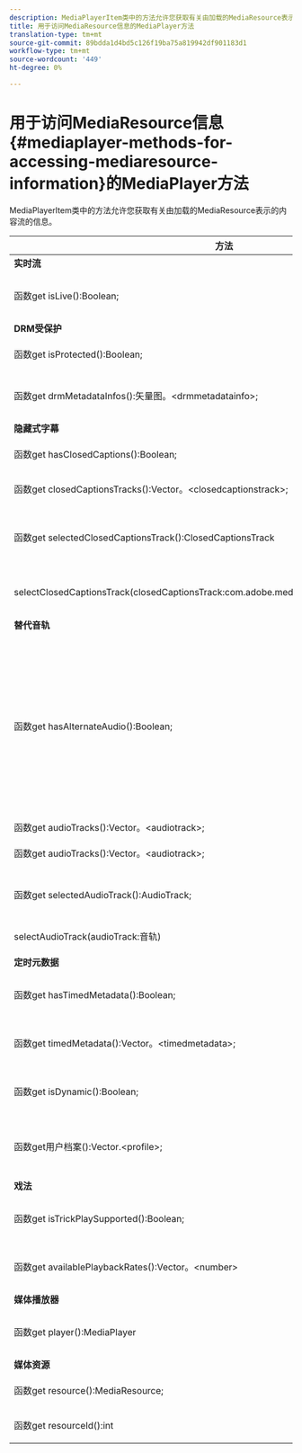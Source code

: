 ```yaml
---
description: MediaPlayerItem类中的方法允许您获取有关由加载的MediaResource表示的内容流的信息。
title: 用于访问MediaResource信息的MediaPlayer方法
translation-type: tm+mt
source-git-commit: 89bdda1d4bd5c126f19ba75a819942df901183d1
workflow-type: tm+mt
source-wordcount: '449'
ht-degree: 0%

---
```



# 用于访问MediaResource信息{#mediaplayer-methods-for-accessing-mediaresource-information}的MediaPlayer方法

MediaPlayerItem类中的方法允许您获取有关由加载的MediaResource表示的内容流的信息。

<table frame="all" colsep="1" rowsep="1" id="table_77B55D506FE24326A03D97AA087231FF"> 
 <thead> 
  <tr rowsep="1"> 
   <th colname="2" class="entry"> 方法 </th> 
   <th colname="3" class="entry"> 说明 </th> 
  </tr> 
 </thead>
 <tbody> 
  <tr rowsep="1"> 
   <td colname="1"> <b>实时流  </b> </td> 
   <td colname="2"> </td>
  </tr> 
  <tr rowsep="1"> 
   <td colname="2"> <span class="codeph"> 函数get isLive():Boolean;  </span> </td> 
   <td colname="3"> <p>如果流是实时的，则为true;如果为VOD，则为false。 </p> </td> 
  </tr> 
  <tr rowsep="1"> 
   <td colname="1"> <b>DRM受保护</b> </td> 
   <td colname="2"> </td>
  </tr> 
  <tr rowsep="1"> 
   <td colname="2"> <span class="codeph"> 函数get isProtected():Boolean;  </span> </td> 
   <td colname="3"> <p>如果流受DRM保护，则为true。 </p> </td> 
  </tr> 
  <tr rowsep="1"> 
   <td colname="2"> <span class="codeph"> 函数get drmMetadataInfos():矢量图。&lt;drmmetadatainfo&gt;;  </span> </td> 
   <td colname="3"> <p>列表清单中发现的所有DRM元数据对象。 </p> </td> 
  </tr> 
  <tr rowsep="1"> 
   <td colname="1"> <b>隐藏式字幕</b> </td> 
   <td colname="2"> </td>
  </tr> 
  <tr rowsep="1"> 
   <td colname="2"> <span class="codeph"> 函数get hasClosedCaptions():Boolean;  </span> </td> 
   <td colname="3"> <p>如果隐藏字幕轨道可用，则为true。 </p> </td> 
  </tr> 
  <tr rowsep="1"> 
   <td colname="2"> <span class="codeph"> 函数get closedCaptionsTracks():Vector。&lt;closedcaptionstrack&gt;;  </span> </td> 
   <td colname="3"> <p>提供可用隐藏字幕轨道的列表。 </p> </td> 
  </tr> 
  <tr rowsep="1"> 
   <td colname="2"> <span class="codeph"> 函数get selectedClosedCaptionsTrack():ClosedCaptionsTrack  </span> </td> 
   <td colname="3"> <p>检索当前使用<span class="codeph"> SelectClosedCaptionsTrack </span>选择的隐藏字幕轨道。 </p> </td> 
  </tr> 
  <tr rowsep="1"> 
   <td colname="2"> <span class="codeph"> selectClosedCaptionsTrack(closedCaptionsTrack:com.adobe.mediacore.info:ClosedCaptionsTrack)  </span> </td> 
   <td colname="3"> <p>将隐藏字幕轨道设置为当前隐藏字幕轨道。 </p> </td> 
  </tr> 
  <tr rowsep="1"> 
   <td colname="1"> <b>替代音轨  </b> </td> 
   <td colname="2"> </td>
  </tr> 
  <tr rowsep="1"> 
   <td colname="2"> <span class="codeph"> 函数get hasAlternateAudio():Boolean;  </span> </td> 
   <td colname="3"> <p>如果流具有替代音轨，则为true。 </p> <p>提示： 主音轨（默认）也是替代音轨列表的一部分。 </p> <p>桌面HLS的TVSDK认为主音轨是替代音轨列表中的项目之一。 因此，<span class="codeph"> MediaPlayerItem.hasAlternateAudio </span>返回false的唯一情况是当流根本没有音频时。 如果内容只有一条音轨，则此方法返回true，而<span class="codeph"> get AudioTracks </span>返回具有单个元素（默认音轨）的列表。 </p> </td> 
  </tr> 
  <tr rowsep="1"> 
   <td colname="2"> <span class="codeph"> 函数get audioTracks():Vector。&lt;audiotrack&gt;;  </span> </td> 
   <td colname="3"> 提供可用替代音轨的列表。 </td> 
  </tr> 
  <tr rowsep="1"> 
   <td colname="2"> <span class="codeph"> 函数get audioTracks():Vector。&lt;audiotrack&gt;;  </span> </td> 
   <td colname="3"> <p>提供可用替代音轨的列表。 </p> </td> 
  </tr> 
  <tr rowsep="1"> 
   <td colname="2"> <span class="codeph"> 函数get selectedAudioTrack():AudioTrack;  </span> </td> 
   <td colname="3"> <p>检索使用<span class="codeph"> selectAudioTrack </span>选择的音轨。 </p> </td> 
  </tr> 
  <tr rowsep="1"> 
   <td colname="2"> <span class="codeph"> selectAudioTrack(audioTrack:音轨)  </span> </td> 
   <td colname="3"> <p>选择音轨作为当前音轨。 </p> </td> 
  </tr> 
  <tr rowsep="1"> 
   <td colname="1"> <b>定时元数据</b> </td> 
   <td colname="2"> </td>
  </tr> 
  <tr rowsep="1"> 
   <td colname="2"> <span class="codeph"> 函数get hasTimedMetadata():Boolean;  </span> </td> 
   <td colname="3"> <p>如果流具有关联的定时元数据，则为true。 </p> </td> 
  </tr> 
  <tr rowsep="1"> 
   <td colname="2"> <span class="codeph"> 函数get timedMetadata():Vector。&lt;timedmetadata&gt;;  </span> </td> 
   <td colname="3"> <p>提供与流关联的定时元数据对象的列表。 </p> </td> 
  </tr> 
  <tr rowsep="1"> 
   <td colname="2"> <span class="codeph"> 函数get isDynamic():Boolean;  </span> </td> 
   <td colname="3"> <p>如果流是多比特率(MBR)流，则为true。 </p> </td> 
  </tr> 
  <tr rowsep="1"> 
   <td colname="2"> <span class="codeph"> 函数get用户档案():Vector.&lt;profile&gt;;  </span> </td> 
   <td colname="3"> <p>提供关联比特率列表用户档案。 对于每个用户档案，您可以检索其位速率以及用户档案的高度和宽度。 </p> </td> 
  </tr> 
  <tr rowsep="1"> 
   <td colname="1"> <b>戏法  </b> </td> 
   <td colname="2"> </td>
  </tr> 
  <tr rowsep="1"> 
   <td colname="2"> <span class="codeph"> 函数get isTrickPlaySupported():Boolean;  </span> </td> 
   <td colname="3"> <p>如果播放器支持快速前进、后退和恢复，则为true。 </p> </td> 
  </tr> 
  <tr rowsep="1"> 
   <td colname="2"> <span class="codeph"> 函数get availablePlaybackRates():Vector。&lt;number&gt; </span> </td> 
   <td colname="3"> <p>在特技播放功能的上下文中提供可用播放速率的列表。 </p> </td> 
  </tr> 
  <tr rowsep="1"> 
   <td colname="1"> <b>媒体播放器  </b> </td> 
   <td colname="2"> </td>
  </tr> 
  <tr rowsep="1"> 
   <td colname="2"> <span class="codeph"> 函数get player():MediaPlayer  </span> </td> 
   <td colname="3"> <p>返回当前与此播放器关联的媒体播放器。 </p> </td> 
  </tr> 
  <tr rowsep="1"> 
   <td colname="1"> <b>媒体资源</b> </td> 
   <td colname="2"> </td>
  </tr> 
  <tr rowsep="1"> 
   <td colname="2"> <span class="codeph"> 函数get resource():MediaResource;  </span> </td> 
   <td colname="3"> <p>返回与此项目关联的媒体资源。 </p> </td> 
  </tr> 
  <tr rowsep="0"> 
   <td colname="2"> <span class="codeph"> 函数get resourceId():int  </span> </td> 
   <td colname="3"> <p>返回与此项目关联的媒体标识符。 </p> </td> 
  </tr> 
 </tbody> 
</table>

